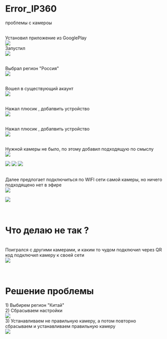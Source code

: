 # Error_IP360
проблемы  с камероы


<br/>Установил приложение из GooglePlay<br/>
<img src="https://github.com/MyasnikovIA/Error_IP360/blob/main/img/photo_2024-01-19_09-32-56.jpg?raw=true"/>
<br/>Запустил<br/>
<img src="https://github.com/MyasnikovIA/Error_IP360/blob/main/img/photo_2024-01-19_09-37-13.jpg?raw=true"/>

<br/>Выбрал регион  "Россия"<br/>
<img src="https://github.com/MyasnikovIA/Error_IP360/blob/main/img/photo_2024-01-19_09-38-22.jpg?raw=true"/>

<br/>Вошел в существующий акаунт<br/>
<img src="https://github.com/MyasnikovIA/Error_IP360/blob/main/img/photo_2024-01-19_09-39-05.jpg?raw=true"/>

<br/>Нажал плюсик , добапвить устройство<br/>
<img src="https://github.com/MyasnikovIA/Error_IP360/blob/main/img/photo_2024-01-19_09-40-23.jpg?raw=true"/>

<br/>Нажал плюсик , добапвить устройство<br/>
<img src="https://github.com/MyasnikovIA/Error_IP360/blob/main/img/photo_2024-01-19_09-40-23.jpg?raw=true"/>

<br/>Нужной камеры не было, по этому добавил  подходящую по смыслу<br/>
<img src="https://github.com/MyasnikovIA/Error_IP360/blob/main/img/ip.png?raw=true"/>

<img src="https://github.com/MyasnikovIA/Error_IP360/blob/main/img/photo_2024-01-19_09-42-49.jpg?raw=true"/>
<img src="https://github.com/MyasnikovIA/Error_IP360/blob/main/img/photo_2024-01-19_09-43-36.jpg?raw=true"/>
<img src="https://github.com/MyasnikovIA/Error_IP360/blob/main/img/photo_2024-01-19_09-43-18.jpg?raw=true"/>

<br/>Далее предлогает  подключиться по WIFI сети самой камеры, но  ничего подходящено нет в эфире<br/>
<img src="https://github.com/MyasnikovIA/Error_IP360/blob/main/img/photo_2024-01-19_09-44-53.jpg?raw=true"/>

<img src="https://github.com/MyasnikovIA/Error_IP360/blob/main/img/photo_2024-01-19_09-45-09.jpg?raw=true"/>
<H1>
 <br/>Что делаю не так ?<br/>
</H1>
<br/>Поигрался с другими камерами, и каким то чудом  подключил  через QR код подключил камеру к своей сети<br/>
<img src="https://github.com/MyasnikovIA/Error_IP360/blob/main/img/mac.png?raw=true"/>

<H1>
 <br/>Решение проблемы<br/>
</H1>
      1) Выбирем регион "Китай"
<br/> 2) Сбрасываем настройки
<br/> <img src="https://github.com/MyasnikovIA/Error_IP360/blob/main/img/reset.png?raw=true"/>
<br/> 3) Устанавливаем не правильную камеру, а потом повторно сбрасываем и устанавливаем правильную камеру
<br/><img src="https://github.com/MyasnikovIA/Error_IP360/blob/main/img/OK.png?raw=true"/>